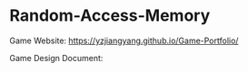 # Random-Access-Memory

Game Website:
https://yzjiangyang.github.io/Game-Portfolio/

Game Design Document:
